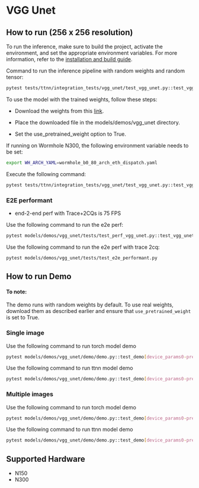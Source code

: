 # VGG Unet
## How to run (256 x 256 resolution)

To run the inference, make sure to build the project, activate the environment, and set the appropriate environment variables.
For more information, refer to the [installation and build guide](https://docs.tenstorrent.com/tt-metalium/latest/get_started/get_started.html#install-and-build).

Command to run the inference pipeline with random weights and random tensor:

```sh
pytest tests/ttnn/integration_tests/vgg_unet/test_vgg_unet.py::test_vgg_unet[0-pretrained_weight_false]
```

To use the model with the trained weights, follow these steps:

- Download the weights from this [link](https://drive.google.com/file/d/1XZi_W5Pj4jLSI31WUAlYf0SWQMu0wL6X/view).

- Place the downloaded file in the models/demos/vgg_unet directory.

- Set the use_pretrained_weight option to True.

If running on Wormhole N300, the following environment variable needs to be set:

```sh
export WH_ARCH_YAML=wormhole_b0_80_arch_eth_dispatch.yaml
```

Execute the following command:

```sh
pytest tests/ttnn/integration_tests/vgg_unet/test_vgg_unet.py::test_vgg_unet[0-pretrained_weight_true]
```
### E2E performant
- end-2-end perf with Trace+2CQs is 75 FPS <br>

Use the following command to run the e2e perf:

```sh
pytest models/demos/vgg_unet/tests/test_perf_vgg_unet.py::test_vgg_unet
```

Use the following command to run the e2e perf with trace 2cq:
```sh
pytest models/demos/vgg_unet/tests/test_e2e_performant.py
```


## How to run Demo

#### To note:
The demo runs with random weights by default. To use real weights, download them as described earlier and ensure that `use_pretrained_weight` is set to True.

### Single image

Use the following command to run torch model demo

```sh
pytest models/demos/vgg_unet/demo/demo.py::test_demo[device_params0-pretrained_weight_false-torch_model-single]
```

Use the following command to run ttnn model demo

```sh
pytest models/demos/vgg_unet/demo/demo.py::test_demo[device_params0-pretrained_weight_false-ttnn_model-single]
```

### Multiple images

Use the following command to run torch model demo

```sh
pytest models/demos/vgg_unet/demo/demo.py::test_demo[device_params0-pretrained_weight_false-torch_model-multi]
```

Use the following command to run ttnn model demo

```sh
pytest models/demos/vgg_unet/demo/demo.py::test_demo[device_params0-pretrained_weight_false-ttnn_model-multi]
```
## Supported Hardware

- N150
- N300
